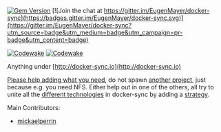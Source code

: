 [![Gem Version](https://badge.fury.io/rb/docker-sync.svg)](https://badge.fury.io/rb/docker-sync) [![Join the chat at https://gitter.im/EugenMayer/docker-sync](https://badges.gitter.im/EugenMayer/docker-sync.svg)](https://gitter.im/EugenMayer/docker-sync?utm_source=badge&utm_medium=badge&utm_campaign=pr-badge&utm_content=badge)

[![Codewake](https://www.codewake.com/badges/codewake2.svg)](https://www.codewake.com/p/docker-sync) [![Codewake](https://www.codewake.com/badges/codewake.svg)](https://www.codewake.com/p/docker-sync)

Anything under [http://docker-sync.io](http://docker-sync.io)

[Please help adding what you need](https://github.com/EugenMayer/docker-sync/wiki#development), do not spawn [another project](https://github.com/EugenMayer/docker-sync/wiki/Alternatives-to-docker-sync), just because e.g. you need NFS. Either help out in one of the others, all try to unite all the [different technologies](https://github.com/EugenMayer/docker-sync/wiki/8.-Strategies) in docker-sync by adding a [strategy](https://github.com/EugenMayer/docker-sync/wiki/6.-Development#general-layout).

Main Contributors:
 - [mickaelperrin](https://github.com/mickaelperrin)


